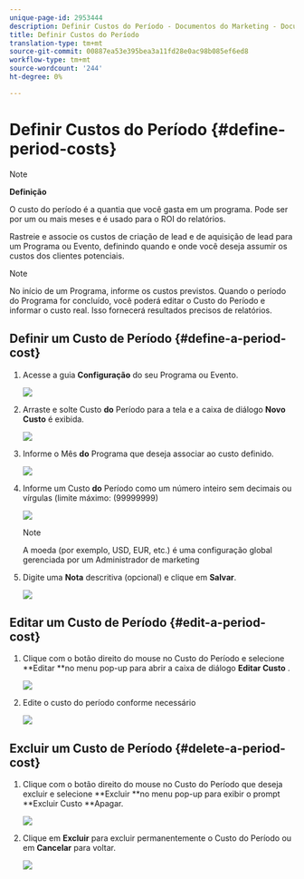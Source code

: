 ```yaml
---
unique-page-id: 2953444
description: Definir Custos do Período - Documentos do Marketing - Documentação do Produto
title: Definir Custos do Período
translation-type: tm+mt
source-git-commit: 00887ea53e395bea3a11fd28e0ac98b085ef6ed8
workflow-type: tm+mt
source-wordcount: '244'
ht-degree: 0%

---
```



# Definir Custos do Período {#define-period-costs}

>[!NOTE]
>
>**Definição**
>
>O custo do período é a quantia que você gasta em um programa. Pode ser por um ou mais meses e é usado para o ROI do relatórios.

Rastreie e associe os custos de criação de lead e de aquisição de lead para um Programa ou Evento, definindo quando e onde você deseja assumir os custos dos clientes potenciais.

>[!NOTE]
>
>No início de um Programa, informe os custos previstos. Quando o período do Programa for concluído, você poderá editar o Custo do Período e informar o custo real. Isso fornecerá resultados precisos de relatórios.

## Definir um Custo de Período {#define-a-period-cost}

1. Acesse a guia **Configuração** do seu Programa ou Evento.

   ![](assets/image2015-4-24-11-3a13-3a27.png)

1. Arraste e solte Custo **do** Período para a tela e a caixa de diálogo **Novo Custo** é exibida.

   ![](assets/image2015-4-24-16-3a31-3a15.png)

1. Informe o Mês **do** Programa que deseja associar ao custo definido.

   ![](assets/image2015-4-24-16-3a11-3a30.png)

1. Informe um Custo **do** Período como um número inteiro sem decimais ou vírgulas (limite máximo: (99999999)

   ![](assets/image2015-4-24-16-3a10-3a24.png)

   >[!NOTE]
   >
   >A moeda (por exemplo, USD, EUR, etc.) é uma configuração global gerenciada por um Administrador de marketing

1. Digite uma **Nota** descritiva (opcional) e clique em **Salvar**.

   ![](assets/image2015-4-24-16-3a21-3a16.png)

## Editar um Custo de Período {#edit-a-period-cost}

1. Clique com o botão direito do mouse no Custo do Período e selecione **Editar **no menu pop-up para abrir a caixa de diálogo **Editar Custo** .

   ![](assets/image2015-4-24-16-3a26-3a29.png)

1. Edite o custo do período conforme necessário

   ![](assets/image2015-4-24-16-3a27-3a38.png)

## Excluir um Custo de Período {#delete-a-period-cost}

1. Clique com o botão direito do mouse no Custo do Período que deseja excluir e selecione **Excluir **no menu pop-up para exibir o prompt **Excluir Custo **Apagar.

   ![](assets/image2015-4-24-16-3a33-3a32.png)

1. Clique em **Excluir** para excluir permanentemente o Custo do Período ou em **Cancelar** para voltar.

   ![](assets/image2015-4-24-16-3a34-3a38.png)

